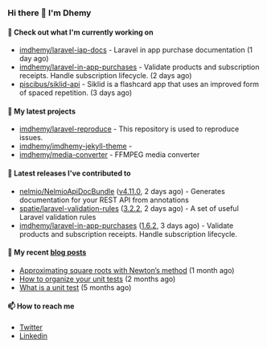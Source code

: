 ### Hi there 👋 I'm Dhemy

#### 👷 Check out what I'm currently working on

- [imdhemy/laravel-iap-docs](https://github.com/imdhemy/laravel-iap-docs) - Laravel in app purchase documentation (1 day ago)
- [imdhemy/laravel-in-app-purchases](https://github.com/imdhemy/laravel-in-app-purchases) - Validate products and subscription receipts. Handle subscription lifecycle. (2 days ago)
- [piscibus/siklid-api](https://github.com/piscibus/siklid-api) - Siklid is a flashcard app that uses an improved form of spaced repetition.  (3 days ago)

#### 🌱 My latest projects

- [imdhemy/laravel-reproduce](https://github.com/imdhemy/laravel-reproduce) - This repository is used to reproduce issues.
- [imdhemy/imdhemy-jekyll-theme](https://github.com/imdhemy/imdhemy-jekyll-theme) - 
- [imdhemy/media-converter](https://github.com/imdhemy/media-converter) - FFMPEG media converter

#### 🔭 Latest releases I've contributed to

- [nelmio/NelmioApiDocBundle](https://github.com/nelmio/NelmioApiDocBundle) ([v4.11.0](https://github.com/nelmio/NelmioApiDocBundle/releases/tag/v4.11.0), 2 days ago) - Generates documentation for your REST API from annotations
- [spatie/laravel-validation-rules](https://github.com/spatie/laravel-validation-rules) ([3.2.2](https://github.com/spatie/laravel-validation-rules/releases/tag/3.2.2), 2 days ago) - A set of useful Laravel validation rules
- [imdhemy/laravel-in-app-purchases](https://github.com/imdhemy/laravel-in-app-purchases) ([1.6.2](https://github.com/imdhemy/laravel-in-app-purchases/releases/tag/1.6.2), 3 days ago) - Validate products and subscription receipts. Handle subscription lifecycle.

#### 📜 My recent [blog posts](https://imdhemy.com/)

- [Approximating square roots with Newton’s method](https://imdhemy.com/blog/dsa/approximating-square-roots-with-newton&#39;s-method.html) (1 month ago)
- [How to organize your unit tests](https://imdhemy.com/blog/testing/how-to-organize-your-unit-tests.html) (2 months ago)
- [What is a unit test](https://imdhemy.com/blog/testing/what-is-a-unit-test.html) (5 months ago)

#### 📫 How to reach me

- [Twitter](https://twitter.com/imdhemy)
- [Linkedin](https://linkedin.com/in/imdhemy)